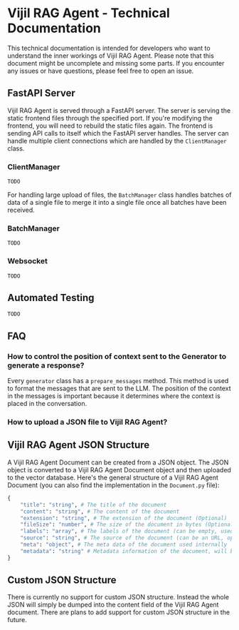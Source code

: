 # Vijil RAG Agent - Technical Documentation

This technical documentation is intended for developers who want to understand the inner workings of Vijil RAG Agent. Please note that this document might be uncomplete and missing some parts. If you encounter any issues or have questions, please feel free to open an issue.

## FastAPI Server

Vijil RAG Agent is served through a FastAPI server. The server is serving the static frontend files through the specified port. If you're modifying the frontend, you will need to rebuild the static files again. The frontend is sending API calls to itself which the FastAPI server handles. The server can handle multiple client connections which are handled by the `ClientManager` class.

### ClientManager

`TODO`

For handling large upload of files, the `BatchManager` class handles batches of data of a single file to merge it into a single file once all batches have been received.

### BatchManager

`TODO`

### Websocket

`TODO`

## Automated Testing

`TODO`

## FAQ

### How to control the position of context sent to the Generator to generate a response?

Every `generator` class has a `prepare_messages` method. This method is used to format the messages that are sent to the LLM. The position of the context in the messages is important because it determines where the context is placed in the conversation.

### How to upload a JSON file to Vijil RAG Agent?

## Vijil RAG Agent JSON Structure

A Vijil RAG Agent Document can be created from a JSON object. The JSON object is converted to a Vijil RAG Agent Document object and then uploaded to the vector database. Here's the general structure of a Vijil RAG Agent Document (you can also find the implementation in the `Document.py` file):

```python
{
    "title": "string", # The title of the document
    "content": "string", # The content of the document
    "extension": "string", # The extension of the document (Optional)
    "fileSize": "number", # The size of the document in bytes (Optional)
    "labels": "array", # The labels of the document (can be empty, used for filtering)
    "source": "string", # The source of the document (can be an URL, optional)
    "meta": "object", # The meta data of the document used internally
    "metadata": "string" # Metadata information of the document, will be used in the embedding process
}
```

## Custom JSON Structure

There is currently no support for custom JSON structure. Instead the whole JSON will simply be dumped into the content field of the Vijil RAG Agent document.
There are plans to add support for custom JSON structure in the future.

